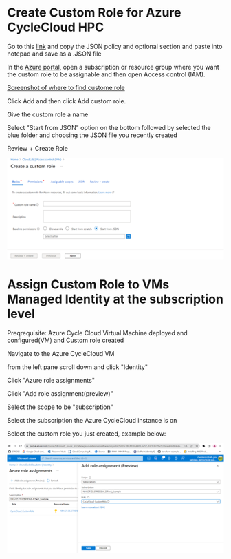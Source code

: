 # Create Custom Role for Azure CycleCloud HPC

Go to this [link](https://learn.microsoft.com/en-us/azure/cyclecloud/how-to/managed-identities?view=cyclecloud-8) and copy the JSON policy and optional section and paste into notepad and save as a .JSON file

In the [Azure portal](https://portal.azure.com), open a subscription or resource group where you want the custom role to be assignable and then open Access control (IAM).

[Screenshot of where to find custome role](<img src="/docs/images/Custom_role1.png" width="600">)

Click Add and then click Add custom role.

Give the custom role a name

Select "Start from JSON" option on the bottom followed by selected the blue folder and choosing the JSON file you recently created

Review + Create Role

<img src="/docs/images/Custom_role3.png" width="600">

# Assign Custom Role to VMs Managed Identity at the subscription level

Preqrequisite: Azure Cycle Cloud Virtual Machine deployed and configured(VM) and Custom role created

Navigate to the Azure CycleCloud VM 

from the left pane scroll down and click "Identity"

Click "Azure role assignments"

Click "Add role assignment(preview)" 

Select the scope to be "subscription"

Select the subscription the Azure CycleCloud instance is on 

Select the custom role you just created, example below: 

<img src="/docs/images/Custom_role2.png" width="600">

